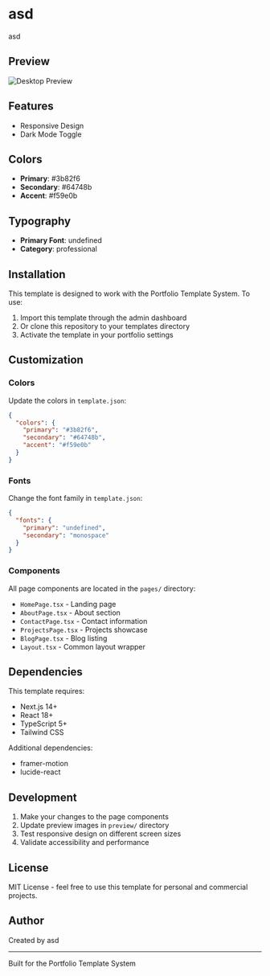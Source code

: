 # asd

asd

## Preview

![Desktop Preview](preview/desktop.png)

## Features

- Responsive Design
- Dark Mode Toggle

## Colors

- **Primary**: #3b82f6
- **Secondary**: #64748b
- **Accent**: #f59e0b

## Typography

- **Primary Font**: undefined
- **Category**: professional

## Installation

This template is designed to work with the Portfolio Template System. To use:

1. Import this template through the admin dashboard
2. Or clone this repository to your templates directory
3. Activate the template in your portfolio settings

## Customization

### Colors

Update the colors in `template.json`:

```json
{
  "colors": {
    "primary": "#3b82f6",
    "secondary": "#64748b",
    "accent": "#f59e0b"
  }
}
```

### Fonts

Change the font family in `template.json`:

```json
{
  "fonts": {
    "primary": "undefined",
    "secondary": "monospace"
  }
}
```

### Components

All page components are located in the `pages/` directory:

- `HomePage.tsx` - Landing page
- `AboutPage.tsx` - About section
- `ContactPage.tsx` - Contact information
- `ProjectsPage.tsx` - Projects showcase
- `BlogPage.tsx` - Blog listing
- `Layout.tsx` - Common layout wrapper

## Dependencies

This template requires:

- Next.js 14+
- React 18+
- TypeScript 5+
- Tailwind CSS

Additional dependencies:
- framer-motion
- lucide-react

## Development

1. Make your changes to the page components
2. Update preview images in `preview/` directory
3. Test responsive design on different screen sizes
4. Validate accessibility and performance

## License

MIT License - feel free to use this template for personal and commercial projects.

## Author

Created by asd

---

Built for the Portfolio Template System